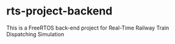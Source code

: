 # rts-project-backend
This is a FreeRTOS back-end project for Real-Time Railway Train Dispatching Simulation
